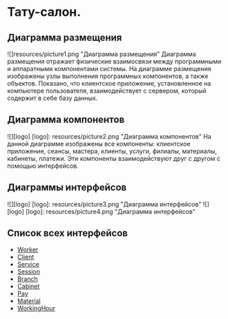# Тату-салон.
## Диаграмма размещения
![]resources/picture1.png "Диаграмма размещения"
Диаграмма размещения отражает физические взаимосвязи между программными и аппаратными компонентами системы. 
На диаграмме размещения изображены узлы выполнения программных компонентов, а также объектов. 
Показано, что клиентское приложение, установленное на компьютере пользователя, 
взаимодействует с сервером, который содержит в себе базу данных.
## Диаграмма компонентов
![][logo]
[logo]: resources/picture2.png "Диаграмма компонентов"
На данной диаграмме изображены все компоненты: клиентское приложение, сеансы, мастера, клиенты, услуги, филиалы, материалы, кабинеты, платежи.
Эти компоненты взаимодействуют друг с другом с помощью интерфейсов.
## Диаграммы интерфейсов
![][logo]
[logo]: resources/picture3.png "Диаграмма интерфейсов"
![][logo]
[logo]: resources/picture4.png "Диаграмма интерфейсов"
## Список всех интерфейсов
* [Worker](https://github.com/To4ilko1/TatooParlor/blob/master/docs/Worker.md "Интерфейс IWorker")
* [Client](https://github.com/To4ilko1/TatooParlor/blob/master/docs/Client.md "Интерфейс IClient")
* [Service](https://github.com/To4ilko1/TatooParlor/blob/master/docs/Service.md "Интерфейс IService")
* [Session](https://github.com/To4ilko1/TatooParlor/blob/master/docs/Session.md "Интерфейс ISession")
* [Branch](https://github.com/To4ilko1/TatooParlor/blob/master/docs/Branch.md "Интерфейс IBranch")
* [Cabinet](https://github.com/To4ilko1/TatooParlor/blob/master/docs/Cabinet.md "Интерфейс ICabinet")
* [Pay](https://github.com/To4ilko1/TatooParlor/blob/master/docs/Pay.md "Интерфейс IPay")
* [Material](https://github.com/To4ilko1/TatooParlor/blob/master/docs/Material.md "Интерфейс IMaterial")
* [WorkingHour](https://github.com/To4ilko1/TatooParlor/blob/master/docs/WorkingHour.md "Интерфейс IWorkingHour")
